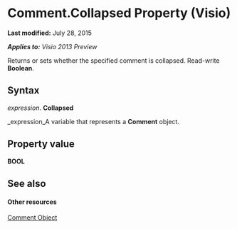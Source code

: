 
# Comment.Collapsed Property (Visio)

 **Last modified:** July 28, 2015

 _**Applies to:** Visio 2013 Preview_

Returns or sets whether the specified comment is collapsed. Read-write  **Boolean**.


## Syntax

 _expression_. **Collapsed**

 _expression_A variable that represents a  **Comment** object.


## Property value

 **BOOL**


## See also


#### Other resources


 [Comment Object](f028cc03-0ef1-8017-a936-d30d45211864.md)
